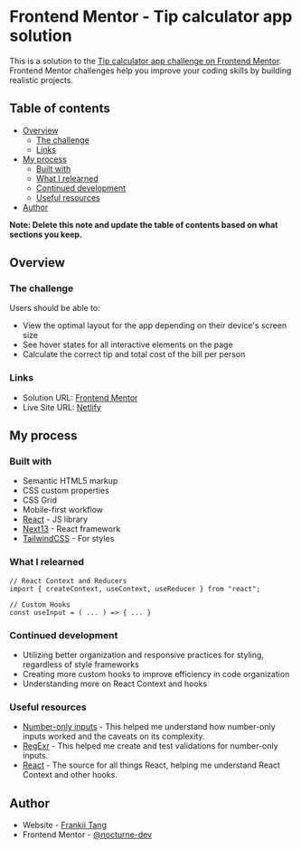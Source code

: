# Frontend Mentor - Tip calculator app solution

This is a solution to the [Tip calculator app challenge on Frontend Mentor](https://www.frontendmentor.io/challenges/tip-calculator-app-ugJNGbJUX). Frontend Mentor challenges help you improve your coding skills by building realistic projects.

## Table of contents

- [Overview](#overview)
  - [The challenge](#the-challenge)
  - [Links](#links)
- [My process](#my-process)
  - [Built with](#built-with)
  - [What I relearned](#what-i-relearned)
  - [Continued development](#continued-development)
  - [Useful resources](#useful-resources)
- [Author](#author)

**Note: Delete this note and update the table of contents based on what sections you keep.**

## Overview

### The challenge

Users should be able to:

- View the optimal layout for the app depending on their device's screen size
- See hover states for all interactive elements on the page
- Calculate the correct tip and total cost of the bill per person

### Links

- Solution URL: [Frontend Mentor](https://www.frontendmentor.io/solutions/tip-calculator-app-challenge-w-nextjs-AD8NWLAaok)
- Live Site URL: [Netlify](https://main--marvelous-nasturtium-325399.netlify.app/)

## My process

### Built with

- Semantic HTML5 markup
- CSS custom properties
- CSS Grid
- Mobile-first workflow
- [React](https://react.dev/) - JS library
- [Next13](https://nextjs.org/) - React framework
- [TailwindCSS](https://tailwindcss.com/) - For styles

### What I relearned

```tsx
// React Context and Reducers
import { createContext, useContext, useReducer } from "react";

// Custom Hooks
const useInput = ( ... ) => { ... }
```

### Continued development

- Utilizing better organization and responsive practices for styling, regardless of style frameworks
- Creating more custom hooks to improve efficiency in code organization
- Understanding more on React Context and hooks

### Useful resources

- [Number-only inputs](https://www.youtube.com/shorts/nnZS761ngXE) - This helped me understand how number-only inputs worked and the caveats on its complexity.
- [RegExr](https://regexr.com/) - This helped me create and test validations for number-only inputs.
- [React](https://react.dev/) - The source for all things React, helping me understand React Context and other hooks.

## Author

- Website - [Frankii Tang](https://github.com/nocturne-dev)
- Frontend Mentor - [@nocturne-dev](https://www.frontendmentor.io/profile/nocturne-dev)

